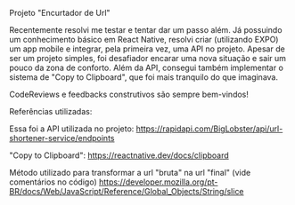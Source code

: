 Projeto "Encurtador de Url"

Recentemente resolvi me testar e tentar dar um passo além.
Já possuindo um conhecimento básico em React Native, resolvi criar (utilizando EXPO) um app mobile e integrar, pela primeira vez, uma API no projeto.
Apesar de ser um projeto simples, foi desafiador encarar uma nova situação e sair um pouco da zona de conforto.
Além da API, consegui também implementar o sistema de "Copy to Clipboard", que foi mais tranquilo do que imaginava.

CodeReviews e feedbacks construtivos são sempre bem-vindos!


Referências utilizadas:

Essa foi a API utilizada no projeto:
https://rapidapi.com/BigLobster/api/url-shortener-service/endpoints

"Copy to Clipboard":
https://reactnative.dev/docs/clipboard

Método utilizado para transformar a url "bruta" na url "final" (vide comentários no código)
https://developer.mozilla.org/pt-BR/docs/Web/JavaScript/Reference/Global_Objects/String/slice
